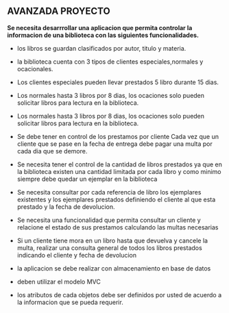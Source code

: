 <i class="icon-hdd"></i> **AVANZADA PROYECTO** 
---------------------    


**Se necesita desarrrollar una aplicacion que permita controlar la informacion de una 
biblioteca con las siguientes funcionalidades.**
 

 - los libros se guardan clasificados por autor, titulo y materia.
 
 - la biblioteca cuenta con 3 tipos de clientes especiales,normales y ocacionales.
 
 - Los clientes especiales pueden llevar prestados 5 libro durante 15 dias. 
 
 - Los normales hasta 3 libros por 8 dias, los ocaciones solo pueden solicitar libros para lectura en la biblioteca. 
 
 - Los normales hasta 3 libros por 8 dias, los ocaciones solo pueden solicitar libros para lectura en la biblioteca. 
 
 - Se debe tener en control de los prestamos por cliente Cada vez que un cliente que se pase en la fecha de entrega debe pagar una multa por cada dia que se demore. 
 
 - Se necesita tener el control de la cantidad de libros prestados ya que en la biblioteca existen una cantidad limitada por cada libro y como minimo siempre debe quedar un ejemplar en la biblioteca  
 
 - Se necesita consultar por cada referencia de libro  los ejemplares existentes y los ejemplares prestados definiendo el cliente al que esta prestado y la fecha de devolucion. 
 
 - Se necesita una funcionalidad que permita consultar un cliente y relacione el estado de sus prestamos calculando las multas necesarias 
 
 - Si un cliente tiene mora en un libro hasta que devuelva y cancele la multa, realizar una consulta general de todos los libros prestados indicando el cliente y fecha de devolucion 
 
 - la aplicacion se debe realizar con almacenamiento en base de datos 
 
 - deben utilizar el modelo MVC 
 
 - los atributos de cada objetos debe ser definidos por usted de acuerdo a la informacion que se pueda requerir. 

